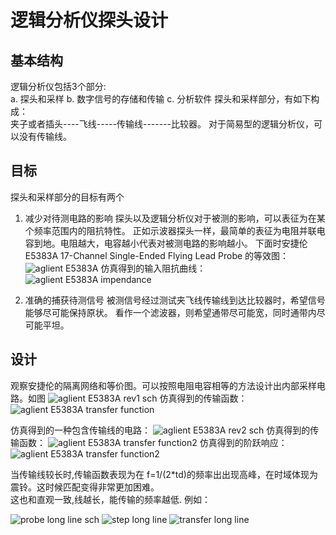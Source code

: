 # 逻辑分析仪探头设计
 
## 基本结构
  逻辑分析仪包括3个部分:   
    a. 探头和采样
    b. 数字信号的存储和传输
    c. 分析软件
  探头和采样部分，有如下构成：   
    夹子或者插头----飞线-----传输线-------比较器。 对于简易型的逻辑分析仪，可以没有传输线。

## 目标
  探头和采样部分的目标有两个
  1. 减少对待测电路的影响
     探头以及逻辑分析仪对于被测的影响，可以表征为在某个频率范围内的阻抗特性。
     正如示波器探头一样，最简单的表征为电阻并联电容到地。电阻越大，电容越小代表对被测电路的影响越小。
     下面时安捷伦 E5383A 17-Channel Single-Ended Flying Lead Probe 的等效图：
      ![aglient E5383A](aglient_E5383A.png)
    仿真得到的输入阻抗曲线：
      ![aglient E5383A impendance](aglient_E5383A_impendance.png)
    
     
  2. 准确的捕获待测信号
    被测信号经过测试夹飞线传输线到达比较器时，希望信号能够尽可能保持原状。
    看作一个滤波器，则希望通带尽可能宽，同时通带内尽可能平坦。
   
## 设计
   观察安捷伦的隔离网络和等价图。可以按照电阻电容相等的方法设计出内部采样电路。如图
   ![aglient E5383A rev1 sch](E5383A_rev1_sch.png)
   仿真得到的传输函数：
     ![aglient E5383A transfer function](E5383A_rev1_transfer_function.png)
       
   仿真得到的一种包含传输线的电路：
   ![aglient E5383A rev2 sch](E5383A_rev2_sch.png)
   仿真得到的传输函数：
 ![aglient E5383A transfer function2](E5383A_rev2_transfer_function.png)
   仿真得到的阶跃响应：
 ![aglient E5383A transfer function2](E5383A_rev2_step.png)

 当传输线较长时,传输函数表现为在 f=1/(2*td)的频率出出现高峰，在时域体现为震铃。这时候匹配变得非常更加困难。  
 这也和直观一致,线越长，能传输的频率越低.
 例如：

 ![probe long line sch](sch_long_line.png)
 ![step long line](step_long_line.png)
 ![transfer long line](transfer_long_line.png)
